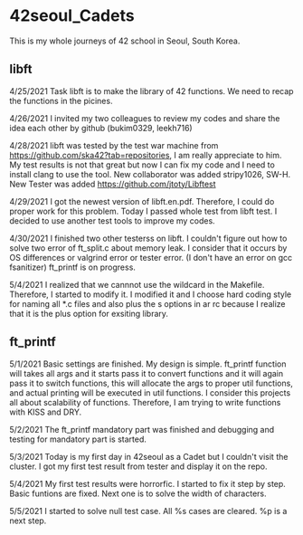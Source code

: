 # 42seoul_Cadets

This is my whole journeys of 42 school in Seoul, South Korea.

## libft
4/25/2021
Task libft is to make the library of 42 functions. We need to recap the functions in the picines.

4/26/2021
I invited my two colleagues to review my codes and share the idea each other by github (bukim0329, leekh716)

4/28/2021
libft was tested by the test war machine from https://github.com/ska42?tab=repositories, I am really appreciate to him.
My test results is not that great but now I can fix my code and I need to install clang to use the tool.
New collaborator was added stripy1026, SW-H. New Tester was added https://github.com/jtoty/Libftest

4/29/2021
I got the newest version of libft.en.pdf. Therefore, I could do proper work for this problem.
Today I passed whole test from libft test. I decided to use another test tools to improve my codes.

4/30/2021
I finished two other testerss on libft. I couldn't figure out how to solve two error of ft_split.c about memory leak.
I consider that it occurs by OS differences or valgrind error or tester error. (I don't have an error on gcc fsanitizer)
ft_printf is on progress.

5/4/2021
I realized that we cannnot use the wildcard in the Makefile. Therefore, I started to modify it. I modified it and I choose hard coding style for naming all *.c files and also plus the s options in ar rc because I realize that it is the plus option for exsiting library.

## ft_printf
5/1/2021
Basic settings are finished. My design is simple. ft_printf function will takes all args and it starts pass it to convert functions and it will again pass it to switch functions, this will allocate the args to proper util functions, and actual printing will be executed in util functions. I consider this projects all about scalability of functions. Therefore, I am trying to write functions with KISS and DRY.

5/2/2021
The ft_printf mandatory part was finished and debugging and testing for mandatory part is started.

5/3/2021
Today is my first day in 42seoul as a Cadet but I couldn't visit the cluster. I got my first test result from tester and display it on the repo.

5/4/2021
My first test results were horrorfic. I started to fix it step by step. Basic funtions are fixed. Next one is to solve the width of characters.

5/5/2021
I started to solve null test case. All %s cases are cleared. %p is a next step.
